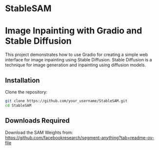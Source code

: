 # StableSAM
# Image Inpainting with Gradio and Stable Diffusion

This project demonstrates how to use Gradio for creating a simple web interface for image inpainting using Stable Diffusion. Stable Diffusion is a technique for image generation and inpainting using diffusion models.

## Installation

Clone the repository:

```bash
git clone https://github.com/your_username/StableSAM.git
cd StableSAM
```

## Downloads Required

Download the SAM Weights from: https://github.com/facebookresearch/segment-anything?tab=readme-ov-file
